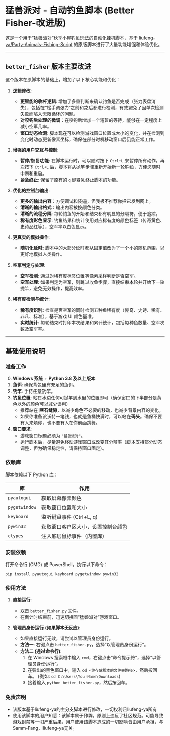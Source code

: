 # 猛兽派对 - 自动钓鱼脚本 (Better Fisher-改进版)

这是一个用于“猛兽派对”秋季小屋钓鱼玩法的自动化挂机脚本，基于 [liufeng-ya/Party-Animals-Fishing-Script](https://github.com/liufeng-ya/Party-Animals-Fishing-Script) 的原版脚本进行了大量功能增强和体验优化。

---

## `better_fisher` 版本主要改进

这个版本在原脚本的基础上，增加了以下核心功能和优化：

1.  **逻辑修改**:
    *   **更智能的收杆逻辑**: 增加了多重判断来确认钓鱼是否完成（张力表盘消失），包括在“松手调张力”之前和之后都进行检测，有效避免了因单次检测失败而陷入无限循环的问题。
    *   **对咬钩后处理的微调**：在咬钩后增加一个短暂的等待，能够在一定程度上减小空军几率。
    *   **窗口动态检测**: 脚本现在可以检测游戏窗口位置或大小的变化，并在检测到变化时动态更新像素坐标，确保在部分时机移动窗口后仍能正常工作。

2.  **增强的用户交互与控制**:
    *   **暂停/恢复功能**: 在脚本运行时，可以随时按下 `Ctrl+L` 来暂停所有动作。再次按下 `Ctrl+L` 后，脚本将从抛竿步骤重新开始新一轮钓鱼，方便您随时中断和重启。
    *   **紧急终止**: 保留了原有的 `q` 键紧急终止脚本的功能。

3.  **优化的控制台输出**:
    *   **更多的输出内容**：方便调试和装逼，但我极不推荐你把它发到网上。
    *   **清晰的输出格式**：输出内容被按颜色分类。
    *   **清晰的流程分隔**: 每轮钓鱼的开始和结束都有明显的分隔符，便于追踪。
    *   **稀有度彩色显示**: 钓鱼结果和统计使用对应稀有度的颜色标签（传奇黄色、史诗品红等），空军率以白色显示。

4.  **更真实的模拟操作**:
    *   **随机化延时**: 脚本中的大部分延时都从固定值改为了一个小的随机范围，以更好地模拟人类操作。

5.  **空军判定与处理**:
    *   **空军检测**: 通过对稀有度标签位置等像素采样判断是否空军。
    *   **空军处理**: 如果判定为空军，则跳过收鱼步骤，直接结束本轮并开始下一轮抛竿，避免无效操作，提高效率。

6.  **稀有度检测与统计**:
    *   **稀有度识别**: 检查是否空军的同时检测五种鱼稀有度（传奇、史诗、稀有、非凡、标准），基于游戏 UI 颜色基准。
    *   **实时统计**: 每轮结束时打印本次结果和累计统计，包括每种鱼数量、空军次数及空军率。

---

## 基础使用说明

### 准备工作

0.  **Windows 系统** + **Python 3.8 及以上版本**
1.  **鱼饵**: 确保背包里有充足的鱼饵。
2.  **钓竿**: 手持任意钓竿。
3.  **钓鱼位置**: 站在水边任何可抛竿到水里的位置即可（确保窗口的下半部分是黄色以外的颜色可以减少误判）
    *   推荐站在 **巨石缝隙**，以减少角色不必要的移动，也减少背景内容的变化。
    *   如果你准备讹沃特一笔钱，也就是鱼桶快满时，可以站在**码头**。确保不要有人来烦你，也不要有人在你前面跳舞。
4.  **窗口要求**:
    *   游戏窗口标题必须为 `"猛兽派对"`。
    *   运行脚本后，尽量避免移动游戏窗口或改变其分辨率（脚本支持部分动态调整，但为确保稳定性，请保持窗口固定）。

### 依赖库

脚本依赖以下 Python 库：

| 库             | 作用                                 |
| -------------- | ------------------------------------ |
| `pyautogui`    | 获取屏幕像素颜色                     |
| `pygetwindow`  | 获取窗口位置和大小                   |
| `keyboard`     | 监听键盘事件 (Ctrl+L, q)             |
| `pywin32`      | 获取窗口客户区大小，设置控制台颜色 |
| `ctypes`       | 注入底层鼠标事件（内置库）         |

### 安装依赖

打开命令行 (CMD) 或 PowerShell，执行以下命令：

```bash
pip install pyautogui keyboard pygetwindow pywin32
```

### 使用方法

1.  **直接运行**:
    *   双击 `better_fisher.py` 文件。
    *   在倒计时结束前，迅速切换回“猛兽派对”游戏窗口。

2.  **管理员身份运行 (如果脚本无反应)**:
    *   如果直接运行无效，请尝试以管理员身份运行。
    *   **方法一**: 右键点击 `better_fisher.py`，选择“以管理员身份运行”。
    *   **方法二 (通过命令行)**:
        1.  在 Windows 搜索框中输入 `cmd`，右键点击“命令提示符”，选择“以管理员身份运行”。
        2.  在弹出的黑色窗口中，输入 `cd <你存放脚本的文件夹路径>`，然后按回车。 (例如: `cd C:\Users\YourName\Downloads`)
        3.  接着输入 `python better_fisher.py`，然后按回车。

### 免责声明

* 该版本基于liufeng-ya的主分支脚本进行修改，一切权利归liufeng-ya所有
* 使用该脚本的用户知悉：该脚本属于作弊，原则上违反了社区规范。可能导致游戏封禁等一切严重后果，用户使用该脚本造成的一切影响皆由用户承担，与Samm-Fang，liufeng-ya无关。